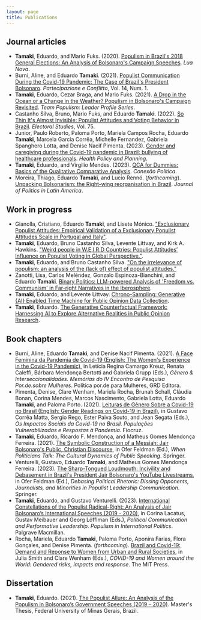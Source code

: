```yaml
---
layout: page
title: Publications
---
```


## Journal articles ##
- **Tamaki**, Eduardo, and Mario Fuks. (2020). [Populism in Brazil's 2018 General Elections: An Analysis of Bolsonaro's Campaign Speeches](https://doi.org/10.1590/0102-103127/109). *Lua Nova*.
- Burni, Aline, and Eduardo **Tamaki**. (2021). [Populist Communication During the Covid-19 Pandemic: The Case of Brazil's President Bolsonaro](http://siba-ese.unisalento.it/index.php/paco/article/view/24018). *Partecipazione e Conflitto*, Vol. 14, Num. 1.
- **Tamaki**, Eduardo, Cezar Braga, and Mario Fuks. (2021). [A Drop in the Ocean or a Change in the Weather? Populism in Bolsonaro's Campaign Revisited](https://bit.ly/drop_in_the_ocean). *Team Populism: Leader Profile Series*.
- Castanho Silva, Bruno, Mario Fuks, and Eduardo **Tamaki**. (2022). [So Thin It's Almost Invisible: Populist Attitudes and Voting Behavior in Brazil](https://www.sciencedirect.com/science/article/abs/pii/S0261379421001463). *Electoral Studies*, Vol. 75.
- Junior, Paulo Roberto, Paloma Porto, Mariela Campos Rocha, Eduardo **Tamaki**, Marcela Garcia Corrêa, Michelle Fernandez, Gabriela Spanghero Lotta, and Denise Nacif Pimenta. (2023). [Gender and caregiving during the Covid-19 pandemic in Brazil: bullying of healthcare professionals](https://globalizationandhealth.biomedcentral.com/articles/10.1186/s12992-023-00911-2). *Health Policy and Planning*.
- **Tamaki**, Eduardo, and Virgilio Mendes. (2023). [QCA for Dummies: Basics of the Qualitative Comparative Analysis](https://revistas.ufpi.br/index.php/conexaopolitica/article/view/14247/8600). *Conexão Política*. 
- Moreira, Thiago, Eduardo **Tamaki**, and Lucio Rennó. (*forthcoming*). [Unpacking Bolsonarism: the Right-wing reorganisation in Brazil](). *Journal of Politics in Latin America*.

## Work in progress ##
- Gianolla, Cristiano, Eduardo **Tamaki**, and Lisete Mónico. ["Exclusionary Populist Attitudes: Empirical Validation of a Exclusionary Populist Attitudes Scale in Portugal and Italy"]().
- **Tamaki**, Eduardo, Bruno Castanho Silva, Levente Littvay, and Kirk A. Hawkins. ["Weird people in W.E.I.R.D Countries: Populist Attitudes’ Influence on Populist Voting in Global Perspective."]().
- **Tamaki**, Eduardo, and Bruno Castanho Silva. ["On the irrelevance of populism: an analysis of the (lack of) effect of populist attitudes."]()
- Zanotti, Lisa, Carlos Meléndez, Gonzalo Espinoza-Bianchini, and Eduardo **Tamaki**. [Binary Politics: LLM-powered Analysis of 'Freedom vs. Communism' in Far-right Narratives in the Iberosphere]().
- **Tamaki**, Eduardo, and Levente Littvay. [Chrono-Sampling: Generative {AI} Enabled Time Machine for Public Opinion Data Collection](https://doi.org/10.31234/osf.io/49ags}{https://doi.org/10.31234/osf.io/49ags).
- **Tamaki**, Eduardo. [The Generative Counterfactual Framework: Harnessing AI to Explore Alternative Realities in Public Opinion Research](https://drive.google.com/file/d/1AwGpOQKDsPK90lvMPKso6xCkv_DE3aqe/view). 

## Book chapters ##
- Burni, Aline, Eduardo **Tamaki**, and Denise Nacif Pimenta. (2021). [A Face Feminina da Pandemia de Covid-19 (English: The Women's Experience in the Covid-19 Pandemic)](https://zenodo.org/doi/10.5281/zenodo.4958692), in Letícia Regina Camargo Kreuz, Renata Caleffí, Bárbara Mendonça Bertotti and Gabriela Grupp (Eds.), *Gênero & Interseccionalidades. Memórias do IV Encontro de Pesquisa Por.de.sobre Mulheres*. Política por.de.para Mulheres, GRD Editora.
- Pimenta, Denise, Clare Wenham, Mariela Rocha, Brunah Schall, Cláudia Bonan, Corina Mendes, Marcos Nascimento, Gabriela Lotta, Eduardo **Tamaki**, and Paloma Porto. (2021). [Leituras de Gênero Sobre a Covid-19 no Brasil (English: Gender Readings on Covid-19 in Brazil)](https://books.scielo.org/id/r3hc2/pdf/matta-9786557080320-15.pdf), in Gustavo Corrêa Matta, Sergio Rego, Ester Paiva Souto, and Jean Segata (Eds.), *Os Impactos Sociais da Covid-19 no Brasil. Populações Vulnerabilizadas e Respostas à Pandemia*. Fiocruz.
- **Tamaki**, Eduardo, Ricardo F. Mendonça, and Matheus Gomes Mendonça Ferreira. (2021). [The Symbolic Construction of a Messiah: Jair Bolsonaro's Public, Christian Discourse](https://link.springer.com/chapter/10.1007/978-981-16-3579-3_5), in Ofer Feldman (Ed.), *When Politicians Talk: The Cultural Dynamics of Public Speaking*. Springer.
- Venturelli, Gustavo, Eduardo **Tamaki**, and Matheus Gomes Mendonça Ferreira. (2023). [The Sharp-Tongued Loudmouth: Incivility and Debasement in Brazil's President Jair Bolsonaro's YouTube Livestreams](https://link.springer.com/chapter/10.1007/978-981-99-0894-3_5), in Ofer Feldman (Ed.), *Debasing Political Rhetoric: Dissing Opponents, Journalists, and Minorities in Populist Leadership Communication*. Springer.
- **Tamaki**, Eduardo, and Gustavo Venturelli. (2023). [International Constellations of the Populist Radical-Right: An Analysis of Jair Bolsonaro’s International Speeches (2019 - 2020)](https://link.springer.com/chapter/10.1007/978-3-031-41640-8_14), in Corina Lacatus, Gustav Meibauer and Georg Löfflman (Eds.), *Political Communication and Performative Leadership. Populism in International Politics*. Palgrave Macmillan.
- Rocha, Mariela, Eduardo **Tamaki**, Paloma Porto, Aponira Farias, Flora Gonçales, and Denise Pimenta. (*forthcoming*). [Brazil and Covid-19: Demand and Reponse to Women from Urban and Rural Societies](), in Julia Smith and Clare Wenham (Eds.), *COVID-19 and Women around the World: Gendered risks, impacts and response*. The MIT Press.

## Dissertation ##
- **Tamaki**, Eduardo. (2021). [The Populist Allure: An Analysis of the Populism in Bolsonaro’s Government Speeches (2019 – 2020)](https://repositorio.ufmg.br/bitstream/1843/39362/3/Eduardo%20Tamaki%20-%20MA%20Thesis%20%282022%29.pdf). Master's Thesis, Federal University of Minas Gerais, Brazil. 
